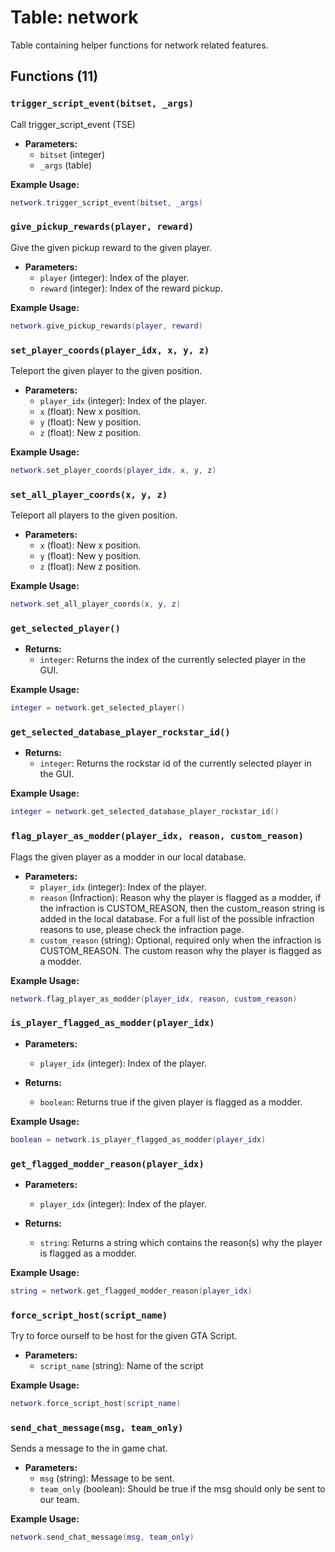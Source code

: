 # Table: network

Table containing helper functions for network related features.

## Functions (11)

### `trigger_script_event(bitset, _args)`

Call trigger_script_event (TSE)

- **Parameters:**
  - `bitset` (integer)
  - `_args` (table)

**Example Usage:**
```lua
network.trigger_script_event(bitset, _args)
```

### `give_pickup_rewards(player, reward)`

Give the given pickup reward to the given player.

- **Parameters:**
  - `player` (integer): Index of the player.
  - `reward` (integer): Index of the reward pickup.

**Example Usage:**
```lua
network.give_pickup_rewards(player, reward)
```

### `set_player_coords(player_idx, x, y, z)`

Teleport the given player to the given position.

- **Parameters:**
  - `player_idx` (integer): Index of the player.
  - `x` (float): New x position.
  - `y` (float): New y position.
  - `z` (float): New z position.

**Example Usage:**
```lua
network.set_player_coords(player_idx, x, y, z)
```

### `set_all_player_coords(x, y, z)`

Teleport all players to the given position.

- **Parameters:**
  - `x` (float): New x position.
  - `y` (float): New y position.
  - `z` (float): New z position.

**Example Usage:**
```lua
network.set_all_player_coords(x, y, z)
```

### `get_selected_player()`

- **Returns:**
  - `integer`: Returns the index of the currently selected player in the GUI.

**Example Usage:**
```lua
integer = network.get_selected_player()
```

### `get_selected_database_player_rockstar_id()`

- **Returns:**
  - `integer`: Returns the rockstar id of the currently selected player in the GUI.

**Example Usage:**
```lua
integer = network.get_selected_database_player_rockstar_id()
```

### `flag_player_as_modder(player_idx, reason, custom_reason)`

Flags the given player as a modder in our local database.

- **Parameters:**
  - `player_idx` (integer): Index of the player.
  - `reason` (Infraction): Reason why the player is flagged as a modder, if the infraction is CUSTOM_REASON, then the custom_reason string is added in the local database. For a full list of the possible infraction reasons to use, please check the infraction page.
  - `custom_reason` (string): Optional, required only when the infraction is CUSTOM_REASON. The custom reason why the player is flagged as a modder.

**Example Usage:**
```lua
network.flag_player_as_modder(player_idx, reason, custom_reason)
```

### `is_player_flagged_as_modder(player_idx)`

- **Parameters:**
  - `player_idx` (integer): Index of the player.

- **Returns:**
  - `boolean`: Returns true if the given player is flagged as a modder.

**Example Usage:**
```lua
boolean = network.is_player_flagged_as_modder(player_idx)
```

### `get_flagged_modder_reason(player_idx)`

- **Parameters:**
  - `player_idx` (integer): Index of the player.

- **Returns:**
  - `string`: Returns a string which contains the reason(s) why the player is flagged as a modder.

**Example Usage:**
```lua
string = network.get_flagged_modder_reason(player_idx)
```

### `force_script_host(script_name)`

Try to force ourself to be host for the given GTA Script.

- **Parameters:**
  - `script_name` (string): Name of the script

**Example Usage:**
```lua
network.force_script_host(script_name)
```

### `send_chat_message(msg, team_only)`

Sends a message to the in game chat.

- **Parameters:**
  - `msg` (string): Message to be sent.
  - `team_only` (boolean): Should be true if the msg should only be sent to our team.

**Example Usage:**
```lua
network.send_chat_message(msg, team_only)
```


